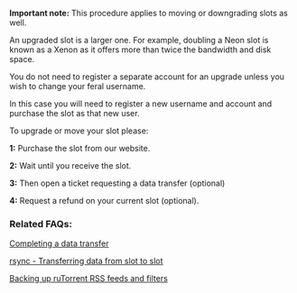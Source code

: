 
**Important note:** This procedure applies to moving or downgrading slots as well.

An upgraded slot is a larger one. For example, doubling a Neon slot is known as a Xenon as it offers more than twice the bandwidth and disk space.

You do not need to register a separate account for an upgrade unless you wish to change your feral username. 

In this case you will need to register a new username and account and purchase the slot as that new user. 

To upgrade or move your slot please:

**1:** Purchase the slot from our website.

**2:** Wait until you receive the slot.

**3:** Then open a ticket requesting a data transfer (optional)

**4:** Request a refund on your current slot (optional).

### Related FAQs:

[Completing a data transfer](https://www.feralhosting.com/faq/view?question=122)

[rsync - Transferring data from slot to slot](https://www.feralhosting.com/faq/view?question=117)

[Backing up ruTorrent RSS feeds and filters](https://www.feralhosting.com/faq/view?question=162)



